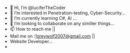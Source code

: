 - 👋 Hi, I’m @luciferTheCoder
- 👀 I’m interested in Penetration-testing, Cyber-Security...
- 🌱 I’m currently learning C#, AI ...
- 💞️ I’m looking to collaborate on any similler things...
- 📫 How to reach me ||
- Mail me on :1greywolf2007@gmail.com ||
- Website Developer...
- 

<!---
luciferTheCoder/luciferTheCoder is a ✨ special ✨ repository because its `README.md` (this file) appears on your GitHub profile.
You can click the Preview link to take a look at your changes.
--->
